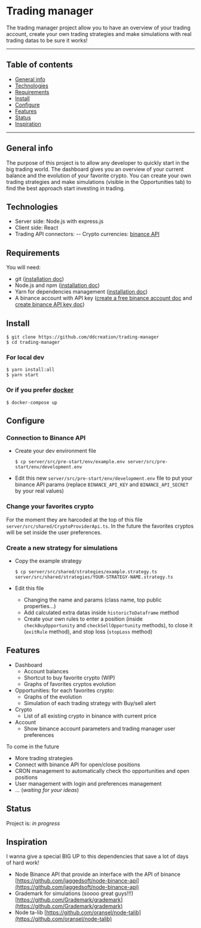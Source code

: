 # Trading manager

The trading manager project allow you to have an overview of your trading account, create your own trading strategies and make simulations with real trading datas to be sure it works!

---

## Table of contents

- [General info](#general-info)
- [Technologies](#technologies)
- [Requirements](#requirements)
- [Install](#install)
- [Configure](#configure)
- [Features](#features)
- [Status](#status)
- [Inspiration](#inspiration)

---

## General info

The purpose of this project is to allow any developer to quickly start in the big trading world. The dashboard gives you an overview of your current balance and the evolution of your favorite crypto. You can create your own trading strategies and make simulations (visible in the Opportunities tab) to find the best approach start investing in trading.

## Technologies

- Server side: Node.js with express.js
- Client side: React
- Trading API connectors:
  -- Crypto currencies: [binance API](https://binance-docs.github.io/apidocs/spot/en/)

## Requirements

You will need:

- git ([installation doc](https://git-scm.com/book/en/v2/Getting-Started-Installing-Git))
- Node.js and npm ([installation doc](https://docs.npmjs.com/downloading-and-installing-node-js-and-npm))
- Yarn for dependencies management ([installation doc](https://classic.yarnpkg.com/en/docs/install/))
- A binance account with API key ([create a free binance account doc](https://www.binance.com/en-AU/support/faq/115003764911) and [create binance API key doc](https://www.binance.com/en/support/faq/360002502072-How-to-create-API))

## Install

    $ git clone https://github.com/ddcreation/trading-manager
    $ cd trading-manager

### For local dev

    $ yarn install:all
    $ yarn start

### Or if you prefer [docker](https://www.docker.com)

    $ docker-compose up

## Configure

### Connection to Binance API

- Create your dev environment file

      $ cp server/src/pre-start/env/example.env server/src/pre-start/env/development.env

- Edit this new `server/src/pre-start/env/development.env` file to put your binance API params (replace `BINANCE_API_KEY` and `BINANCE_API_SECRET` by your real values)

### Change your favorites crypto

For the moment they are harcoded at the top of this file `server/src/shared/CryptoProviderApi.ts`. In the future the favorites cryptos will be set inside the user preferences.

### Create a new strategy for simulations

- Copy the example strategy

      $ cp server/src/shared/strategies/example.strategy.ts server/src/shared/strategies/YOUR-STRATEGY-NAME.strategy.ts

- Edit this file
  - Changing the name and params (class name, top public properties...)
  - Add calculated extra datas inside `historicToDataframe` method
  - Create your own rules to enter a position (inside `checkBuyOpportunity` and `checkSellOpportunity` methods), to close it (`exitRule` method), and stop loss (`stopLoss` method)

## Features

- Dashboard
  - Account balances
  - Shortcut to buy favorite crypto (WIP)
  - Graphs of favorites cryptos evolution
- Opportunities: for each favorites crypto:
  - Graphs of the evolution
  - Simulation of each trading strategy with Buy/sell alert
- Crypto
  - List of all existing crypto in binance with current price
- Account
  - Show binance account parameters and trading manager user preferences

To come in the future

- More trading strategies
- Connect with binance API for open/close positions
- CRON management to automatically check tho opportunities and open positions
- User management with login and preferences management
- ... (_waiting for your ideas_)

## Status

Project is: _in progress_

## Inspiration

I wanna give a special BIG UP to this dependencies that save a lot of days of hard work!

- Node Binance API that provide an interface with the API of binance [https://github.com/jaggedsoft/node-binance-api](https://github.com/jaggedsoft/node-binance-api)
- Grademark for simulations (soooo great guys!!!) [https://github.com/Grademark/grademark](https://github.com/Grademark/grademark)
- Node ta-lib [https://github.com/oransel/node-talib](https://github.com/oransel/node-talib)
